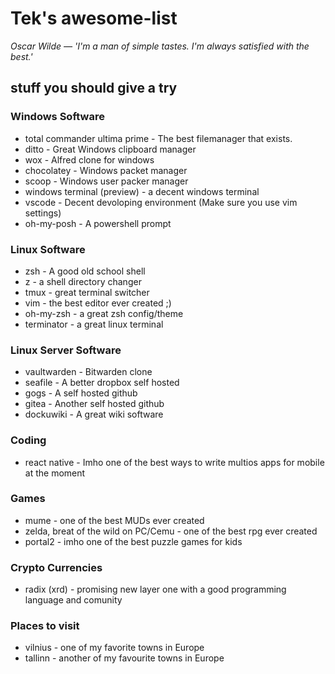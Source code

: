 # Tek's awesome-list 

_Oscar Wilde — 'I'm a man of simple tastes. I'm always satisfied with the best.'_

## stuff you should give a try


### Windows Software

 - total commander ultima prime - The best filemanager that exists.
 - ditto - Great Windows clipboard manager
 - wox - Alfred clone for windows 
 - chocolatey - Windows packet manager
 - scoop - Windows user packer manager
 - windows terminal (preview) - a decent windows terminal
 - vscode - Decent devoloping environment (Make sure you use vim settings)
 - oh-my-posh - A powershell prompt

### Linux Software

 - zsh - A good old school shell
 - z - a shell directory changer
 - tmux - great terminal switcher
 - vim - the best editor ever created ;)
 - oh-my-zsh - a great zsh config/theme
 - terminator - a great linux terminal

### Linux Server Software

 - vaultwarden - Bitwarden clone 
 - seafile - A better dropbox self hosted
 - gogs - A self hosted github
 - gitea - Another self hosted github
 - dockuwiki - A great wiki software

### Coding
 - react native - Imho one of the best ways to write multios apps for mobile at the moment

### Games

 -  mume - one of the best MUDs ever created
 -  zelda, breat of the wild on PC/Cemu  - one of the best rpg ever created 
 -  portal2 - imho one of the best puzzle games for kids 

### Crypto Currencies

 - radix (xrd) - promising new layer one with a good programming language and comunity

### Places to visit

 - vilnius - one of my favorite towns in Europe
 - tallinn - another of my favourite towns in Europe
